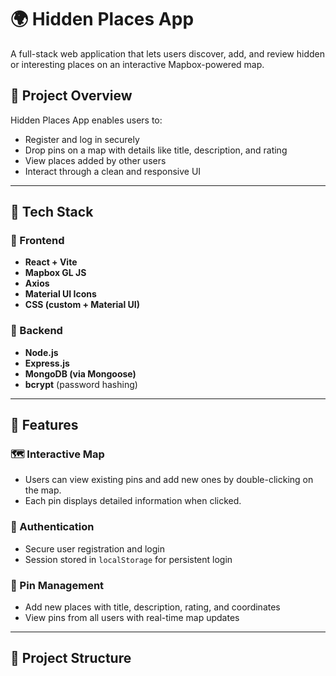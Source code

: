 # 🌍 Hidden Places App

A full-stack web application that lets users discover, add, and review hidden or interesting places on an interactive Mapbox-powered map.

## 📌 Project Overview

Hidden Places App enables users to:
- Register and log in securely
- Drop pins on a map with details like title, description, and rating
- View places added by other users
- Interact through a clean and responsive UI

---

## 🧩 Tech Stack

### 🔹 Frontend
- **React + Vite**
- **Mapbox GL JS**
- **Axios**
- **Material UI Icons**
- **CSS (custom + Material UI)**

### 🔹 Backend
- **Node.js**
- **Express.js**
- **MongoDB (via Mongoose)**
- **bcrypt** (password hashing)

---

## 🚀 Features

### 🗺️ Interactive Map
- Users can view existing pins and add new ones by double-clicking on the map.
- Each pin displays detailed information when clicked.

### 👥 Authentication
- Secure user registration and login
- Session stored in `localStorage` for persistent login

### 📍 Pin Management
- Add new places with title, description, rating, and coordinates
- View pins from all users with real-time map updates

---

## 📁 Project Structure


